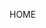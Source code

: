 HOME
<meta charset="utf-8">
<meta http-equiv="X-UA-Compatible" content="IE=edge">

<!-- Mobile Meta -->
<meta name="viewport" content="width=device-width, initial-scale=1">


<link rel="canonical" href="https://www.bluesmokedigitalandprintedmedia.com/#/index" />



<!-- HTML Meta Tags -->
<title>Blue Smoke Digital and Printed Media is an online Digital company specializing in Custom Designed Websites with Organic SEO built into your site at NO EXTRA COST, a Digital and Printed Media company and Social Media Marketing company.</title>

<meta name="keywords" content="custom website design, website design useability, graphic design, website application, website optimization, web design, website design and development, e-commerce development, web design and development company, e-commerce website development company, web graphic design, custom web design services, best website development company, web design company near me, custom website creation"/>

<meta name="description" content="Blue Smoke Digital and Printed Media is a full-service marketing agency. We partner with clients to either supplement their in-house marketing department or serve as their full outsourced marketing department. Our areas of expertise include Website Design, Branding, Graphic Design, Online Marketing and Traditional Marketing, Social Media Marketing, and Reputation Management and Review. We are located in TN, UT, FL, NC, SC, VA, ID and WA."/>

<!-- Google / Search Engine Tags -->
<meta itemprop="name" content="Blue Smoke Digital and Printed Media is an online Digital company specializing in Custom Designed Websites with Organic SEO built into your site at NO EXTRA COST, a Digital and Printed Media company and Social Media Marketing company."/>
<meta itemprop="description" content="Blue Smoke Digital and Printed Media is a full-service marketing agency. We partner with clients to either supplement their in-house marketing department or serve as their full outsourced marketing department. Our areas of expertise include Website Design, Branding, Graphic Design, Online Marketing and Traditional Marketing, Social Media Marketing, and Reputation Management and Review. We are located in TN, UT, FL, NC, SC, VA, ID and WA."/>
<meta itemprop="image" content="https://www.BlueSmokeDigitalAndPrintedMedia.com/components/images/Web-Development.jpg"/>

<!-- Facebook Meta Tags -->
<meta property="og:url" content="https://www.BlueSmokeDigitalAndPrintedMedia.com"/>
<meta property="og:type" content="website"/>
<meta property="og:title" content="Blue Smoke Digital and Printed Media is an online Digital company specializing in Custom Designed Websites with Organic SEO built into your site at NO EXTRA COST, a Digital and Printed Media company and Social Media Marketing company."/>
<meta property="og:description" content="Blue Smoke Digital and Printed Media is a full-service marketing agency. We partner with clients to either supplement their in-house marketing department or serve as their full outsourced marketing department. Our areas of expertise include Website Design, Branding, Graphic Design, Online Marketing and Traditional Marketing, Social Media Marketing, and Reputation Management and Review. We are located in TN, UT, FL, NC, SC, VA, ID and WA."/>
<meta property="og:image" content="https://www.BlueSmokeDigitalAndPrintedMedia.com/components/images/Web-Development.jpg"/>

<!-- Twitter Meta Tags -->
<meta name="twitter:card" content="summary_large_image"/>
<meta name="twitter:title" content="Blue Smoke Digital and Printed Media is an online Digital company specializing in Custom Designed Websites with Organic SEO built into your site at NO EXTRA COST, a Digital and Printed Media company and Social Media Marketing company."/>
<meta name="twitter:description" content="Blue Smoke Digital and Printed Media is a full-service marketing agency. We partner with clients to either supplement their in-house marketing department or serve as their full outsourced marketing department. Our areas of expertise include Website Design, Branding, Graphic Design, Online Marketing and Traditional Marketing, Social Media Marketing, and Reputation Management and Review. We are located in TN, UT, FL, NC, SC, VA, ID and WA."/>
<meta name="twitter:image" content="https://www.BlueSmokeDigitalAndPrintedMedia.com/components/images/Web-Development.jpg"/>
</Helmet>






<!--- Website Design --->

<!---Custom Website Design --->
<meta charset="utf-8">
<meta http-equiv="X-UA-Compatible" content="IE=edge">

<!-- Mobile Meta -->
<meta name="viewport" content="width=device-width, initial-scale=1">


<link rel="canonical" href="https://www.bluesmokedigitalandprintedmedia.com/#/website-design/custom-website-design" />

<!-- HTML Meta Tags -->
<title>How You Can Benefit from a Custom Website Design!</title>

<meta name="description" content="Blue Smoke Digital and Printed Media views a website as a vital asset to any company and a method to get out on the front lines of today's business battlefield. "/>


<meta name="keywords" content="custom website design, website design useability, graphic design, website application, website optimization, web design, website design and development, e-commerce development, web design and development company, e-commerce website development company, web graphic design, custom web design services, best website development company, web design company near me, custom website creation" />

<!-- Google / Search Engine Tags -->
<meta itemprop="name" content="How You Can Benefit from a Custom Website Design"/>
<meta itemprop="description" content="Blue Smoke Digital and Printed Media views a website as a vital asset to any company and a method to get out on the front lines of today's business battlefield. "/>
<meta itemprop="image" content="https://www.BlueSmokeDigitalAndPrintedMedia.com/components/images/custom_website_design_image.jpg"/>

<!-- Facebook Meta Tags -->
<meta property="og:url" content="https://www.BlueSmokeDigitalAndPrintedMedia.com"/>
<meta property="og:type" content="website"/>
<meta property="og:title" content="How You Can Benefit from a Custom Website Design"/>
<meta property="og:description" content="Blue Smoke Digital and Printed Media views a website as a vital asset to any company and a method to get out on the front lines of today's business battlefield. "/>
<meta property="og:image" content="https://www.BlueSmokeDigitalAndPrintedMedia.com/components/images/custom_website_design_image.jpg"/>

<!-- Twitter Meta Tags -->
<meta name="twitter:card" content="summary_large_image"/>
<meta name="twitter:title" content="How You Can Benefit from a Custom Website Design"/>
<meta name="twitter:description" content="Blue Smoke Digital and Printed Media views a website as a vital asset to any company and a method to get out on the front lines of today's business battlefield. "/>
<meta name="twitter:image" content="https://www.BlueSmokeDigitalAndPrintedMedia.com/components/images/custom_website_design_image.jpg"/>





<!--- E-Commerce --->

<meta charset="utf-8">
<meta http-equiv="X-UA-Compatible" content="IE=edge">

<!-- Mobile Meta -->
<meta name="viewport" content="width=device-width, initial-scale=1">


<link rel="canonical" href="https://www.bluesmokedigitalandprintedmedia.com/#/website-design/eCommerce-website-development" />

<!-- HTML Meta Tags -->
<title>E-Commerce...Build an ONLINE Store with E-commerce website design.</title>

<meta name="description" content="Blue Smoke digital and printed Media in Knoxville, TN, UT, WA, NC, SC and ID, offer complete e-commerce solutions from online shopping systems to a wide variety of revenue processing facilities and supporting services for our customers businesses."/>

<!-- Google / Search Engine Tags -->
<meta itemprop="name" content="E-Commerce...Build an ONLINE Store with E-commerce website design. "/>
<meta itemprop="description" content="Blue Smoke digital and printed Media in Knoxville, TN, UT, WA, NC, SC and ID, offer complete e-commerce solutions from online shopping systems to a wide variety of revenue processing facilities and supporting services for our customers businesses."/>
<meta itemprop="image" content="https://www.BlueSmokeDigitalAndPrintedMedia.com/components/images/E-commerce_image.png"/>

<!-- Facebook Meta Tags -->
<meta property="og:url" content="https://www.BlueSmokeDigitalAndPrintedMedia.com"/>
<meta property="og:type" content="website"/>
<meta property="og:title" content="E-Commerce...Build an ONLINE Store with E-commerce website design. "/>
<meta property="og:description" content="Blue Smoke digital and printed Media in Knoxville, TN, UT, WA, NC, SC and ID, offer complete e-commerce solutions from online shopping systems to a wide variety of revenue processing facilities and supporting services for our customers businesses."/>
<meta property="og:image" content="https://www.BlueSmokeDigitalAndPrintedMedia.com/components/images/E-commerce_image.png"/>

<!-- Twitter Meta Tags -->
<meta name="twitter:card" content="summary_large_image"/>
<meta name="twitter:title" content="E-Commerce...Build an ONLINE Store with E-commerce website design. "/>
<meta name="twitter:description" content="Blue Smoke digital and printed Media in Knoxville, TN, UT, WA, NC, SC and ID, offer complete e-commerce solutions from online shopping systems to a wide variety of revenue processing facilities and supporting services for our customers businesses."/>
<meta name="twitter:image" content="https://www.BlueSmokeDigitalAndPrintedMedia.com/components/images/E-commerce_image.png"/>


<!--- AdCopyWriting --->

<meta charset="utf-8">
<meta http-equiv="X-UA-Compatible" content="IE=edge">

<!-- Mobile Meta -->
<meta name="viewport" content="width=device-width, initial-scale=1">


<link rel="canonical" href="https://www.bluesmokedigitalandprintedmedia.com/#/website-design/Ad-CopyWriting" />


<!-- HTML Meta Tags -->
<title>Writing Compelling Ad Copy for Your Business Website</title>
<meta name="description" content="Compelling copy is essential for online businesses. Your customers will not be able to physically see or touch the items that they are going to buy. You need to help them by creating copy that will allow them to picture how a product or service will help them and encourages them to buy"/>

<!-- Google / Search Engine Tags -->
<meta itemprop="name" content="Writing Compelling Ad Copy for Your Business Website"/>
<meta itemprop="description" content="Compelling copy is essential for online businesses. Your customers will not be able to physically see or touch the items that they are going to buy. You need to help them by creating copy that will allow them to picture how a product or service will help them and encourages them to buy"/>
<meta itemprop="image" content="https://www.BlueSmokeDigitalAndPrintedMedia.com/images/ad-copy-writing-image.png"/>

<!-- Facebook Meta Tags -->
<meta property="og:url" content="https://www.BlueSmokeDigitalAndPrintedMedia.com">
<meta property="og:type" content="website"/>
<meta property="og:title" content="Writing Compelling Ad Copy for Your Business Website">
<meta property="og:description" content="Compelling copy is essential for online businesses. Your customers will not be able to physically see or touch the items that they are going to buy. You need to help them by creating copy that will allow them to picture how a product or service will help them and encourages them to buy"/>
<meta property="og:image" content="https://www.BlueSmokeDigitalAndPrintedMedia.com/images/ad-copy-writing-image.png"/>

<!-- Twitter Meta Tags -->
<meta name="twitter:card" content="summary_large_image"/>
<meta name="twitter:title" content="Writing Compelling Ad Copy for Your Business Website"/>
<meta name="twitter:description" content="Compelling copy is essential for online businesses. Your customers will not be able to physically see or touch the items that they are going to buy. You need to help them by creating copy that will allow them to picture how a product or service will help them and encourages them to buy"/>
<meta name="twitter:image" content="https://www.BlueSmokeDigitalAndPrintedMedia.com/images/ad-copy-writing-image.png"/>

<!-- Print and Graphic Design Services--->

<meta charset="utf-8">
<meta http-equiv="X-UA-Compatible" content="IE=edge">

<!-- Mobile Meta -->
<meta name="viewport" content="width=device-width, initial-scale=1">


<link rel="canonical" href="https://www.bluesmokedigitalandprintedmedia.com/#/website-design/PrintAndGraphicServices" />

<!-- HTML Meta Tags -->
<title>Print and Graphic Design Services</title>
<meta name="description" content="Every project at Blue Smoke Digital and Printed Media, is custom designed to your digital or graphic media needs, specifically to address the individual challenges of each project we work on. "/>

<!-- Google / Search Engine Tags -->
<meta itemprop="name" content="Print and Graphic Design Services"/>
<meta itemprop="description" content="Every project at Blue Smoke Digital and Printed Media, is custom designed to your digital or graphic media needs, specifically to address the individual challenges of each project we work on. "/>
<meta itemprop="image" content="https://www.BlueSmokeDigitalAndPrintedMedia.com/images/fingers-crossed.png"/>

<!-- Facebook Meta Tags -->
<meta property="og:url" content="https://www.BlueSmokeDigitalAndPrintedMedia.com"/>
<meta property="og:type" content="website">
<meta property="og:title" content="Print and Graphic Design Services"/>
<meta property="og:description" content="Every project at Blue Smoke Digital and Printed Media, is custom designed to your digital or graphic media needs, specifically to address the individual challenges of each project we work on. "/>
<meta property="og:image" content="https://www.BlueSmokeDigitalAndPrintedMedia.com/images/fingers-crossed.png"/>

<!-- Twitter Meta Tags -->
<meta name="twitter:card" content="summary_large_image"/>
<meta name="twitter:title" content="Print and Graphic Design Services"/>
<meta name="twitter:description" content="Every project at Blue Smoke Digital and Printed Media, is custom designed to your digital or graphic media needs, specifically to address the individual challenges of each project we work on. "/>
<meta name="twitter:image" content="https://www.BlueSmokeDigitalAndPrintedMedia.com/images/fingers-crossed.png"/>


<!--Printed Media Logos-->

<meta charset="utf-8">
<meta http-equiv="X-UA-Compatible" content="IE=edge">

<!-- Mobile Meta -->
<meta name="viewport" content="width=device-width, initial-scale=1">


<link rel="canonical" href="https://www.bluesmokedigitalandprintedmedia.com/#/website-design/PrintedMediaLogos" />

<!-- HTML Meta Tags -->
<title>Printed Media Logos</title>
<meta name="description" content="One of the toughest design projects is reducing the identity of an organization to a single symbol. Many companies are complex systems of individuals and entities working toward a variety of goals. Our identities are the result of a process that remains flexible while at the same time building a brand."/>

<!-- Google / Search Engine Tags -->
<meta itemprop="name" content="Printed Media Logos"/>
<meta itemprop="description" content="One of the toughest design projects is reducing the identity of an organization to a single symbol. Many companies are complex systems of individuals and entities working toward a variety of goals. Our identities are the result of a process that remains flexible while at the same time building a brand."/>
<meta itemprop="image" content="https://www.BlueSmokeDigitalAndPrintedMedia.com/images/printed-media.png"/>

<!-- Facebook Meta Tags -->
<meta property="og:url" content="https://www.BlueSmokeDigitalAndPrintedMedia.com">
<meta property="og:type" content="website"/>
<meta property="og:title" content="Printed Media Logos"/>
<meta property="og:description" content="One of the toughest design projects is reducing the identity of an organization to a single symbol. Many companies are complex systems of individuals and entities working toward a variety of goals. Our identities are the result of a process that remains flexible while at the same time building a brand."/>
<meta property="og:image" content="https://www.BlueSmokeDigitalAndPrintedMedia.com/images/printed-media.png"/>

<!-- Twitter Meta Tags -->
<meta name="twitter:card" content="summary_large_image"/>
<meta name="twitter:title" content="Printed Media Logos"/>
<meta name="twitter:description" content="One of the toughest design projects is reducing the identity of an organization to a single symbol. Many companies are complex systems of individuals and entities working toward a variety of goals. Our identities are the result of a process that remains flexible while at the same time building a brand."/>
<meta name="twitter:image" content="https://www.BlueSmokeDigitalAndPrintedMedia.com/images/printed-media.png"/>



<!--- Website Logo Design --->

<meta charset="utf-8">
<meta http-equiv="X-UA-Compatible" content="IE=edge">

<!-- Mobile Meta -->
<meta name="viewport" content="width=device-width, initial-scale=1">


<link rel="canonical" href="https://www.bluesmokedigitalandprintedmedia.com/#/website-design/WebsiteLogoDesign />

<!-- HTML Meta Tags -->
<title>Website Logo Design</title>
<meta name="description" content="Blue Smoke Digital and Printed Media specializes in aesthetic, one-of-a-kind logos that say what you do. We use state-of-the-art graphics programs to translate your logo into Web formats, cutting down on “download” time as much as possible while retaining the quality of the image.">

<meta name="keywords" content= "Logo Design; Branding; Corporate Branding; Custom Logo Design; Logo; Logo Online; Company Logo; Logo design online; business logo design; custom logo; logo design knoxville; logo design firm in knoxville tn; logo design tennessee; graphic design firm tennessee; graphic design knoxville tn; custom graphic in tennessee; graphic design tennessee; graphic design knoxville; custom logo design Spokane WA; custom logo design Tampa, FL; custom logo design Ogden UT; custom logo design Tri-cities TN"></meta>

<!-- Google / Search Engine Tags -->
<meta itemprop="name" content="Website Logo Design"/>
<meta itemprop="description" content="Blue Smoke Digital and Printed Media specializes in aesthetic, one-of-a-kind logos that say what you do. We use state-of-the-art graphics programs to translate your logo into Web formats, cutting down on “download” time as much as possible while retaining the quality of the image."/>
<meta itemprop="image" content="https://www.BlueSmokeDigitalAndPrintedMedia.com/images/Website-logo-design-services.png.png"/>

<!-- Facebook Meta Tags -->
<meta property="og:url" content="https://www.BlueSmokeDigitalAndPrintedMedia.com"/>
<meta property="og:type" content="website"/>
<meta property="og:title" content="Website Logo Design"/>
<meta property="og:description" content="Blue Smoke Digital and Printed Media specializes in aesthetic, one-of-a-kind logos that say what you do. We use state-of-the-art graphics programs to translate your logo into Web formats, cutting down on “download” time as much as possible while retaining the quality of the image."/>
<meta property="og:image" content="https://www.BlueSmokeDigitalAndPrintedMedia.com/images/Website-logo-design-services.png.png"/>

<!-- Twitter Meta Tags -->
<meta name="twitter:card" content="summary_large_image"/>
<meta name="twitter:title" content="Website Logo Design"/>
<meta name="twitter:description" content="Blue Smoke Digital and Printed Media specializes in aesthetic, one-of-a-kind logos that say what you do. We use state-of-the-art graphics programs to translate your logo into Web formats, cutting down on “download” time as much as possible while retaining the quality of the image."/>
<meta name="twitter:image" content="https://www.BlueSmokeDigitalAndPrintedMedia.com/images/Website-logo-design-services.png"/>




<!-- Organic SEO --->

<meta charset="utf-8">
<meta http-equiv="X-UA-Compatible" content="IE=edge">

<!-- Mobile Meta -->
<meta name="viewport" content="width=device-width, initial-scale=1">


<link rel="canonical" href="https://www.bluesmokedigitalandprintedmedia.com/#/SEO/OrganicSeo />




<!-- HTML Meta Tags -->
<title>Organic Search Engine Optimization</title>
<meta name="description" content="Organic search engine optimization also referred to as traditional search engine optimization, is the process of enhancing your web site with the goal of
increasing your visibility in the top search engines when specific keywords or phrases are searched for."/>

<meta name="keywords" content="social media marketing strategy, smm marketing, digital and social media marketing, social marketing agency, digital marketing solution service, digital marketing service, digital marketing company, digital marketing strategy, internet marketing, social media marketing agency, online marketing agency, content marketing agency, best digital marketing agency, top digital marketing agencies, web marketing agency, sms marketing, digital ad agency, digital marketing advertising, seo and digital marketing, online digital marketing agency, online media marketing, corporate digital marketing, online and social media marketing, digital marketing online marketing"></meta>

<!-- Google / Search Engine Tags -->
<meta itemprop="name" content="Organic Search Engine Optimization"/>
<meta itemprop="description" content="Organic search engine optimization also referred to as traditional search engine
optimization, is the process of enhancing your web site with the goal of
increasing your visibility in the top search engines when specific keywords
or phrases are searched for."/>
<meta itemprop="image" content="https://www.BlueSmokeDigitalAndPrintedMedia.com/images/seo-banner.png"/>

<!-- Facebook Meta Tags -->
<meta property="og:url" content="https://www.BlueSmokeDigitalAndPrintedMedia.com"/>
<meta property="og:type" content="website"/>
<meta property="og:title" content="Organic Search Engine Optimization"/>
<meta property="og:description" content="Organic search engine optimization  also referred to as traditional search engine
optimization, is the process of enhancing your web site with the goal of
increasing your visibility in the top search engines when specific keywords
or phrases are searched for."/>
<meta property="og:image" content="https://www.BlueSmokeDigitalAndPrintedMedia.com/images/seo-banner.png"/>

<!-- Twitter Meta Tags -->
<meta name="twitter:card" content="summary_large_image"/>
<meta name="twitter:title" content="Organic Search Engine Optimization"/>
<meta name="twitter:description" content="Organic search engine optimization  also referred to as traditional search engine optimization, is the process of enhancing your web site with the goal of increasing your visibility in the top search engines when specific keywords or phrases are searched for."/>
<meta name="twitter:image" content="https://www.BlueSmokeDigitalAndPrintedMedia.com/images/seo-banner.png"/>





<!--- SeoFriendly --->


<meta charset="utf-8"/>
<meta http-equiv="X-UA-Compatible" content="IE=edge"/>

<!-- Mobile Meta -->
<meta name="viewport" content="width=device-width, initial-scale=1"/>


<link rel="canonical" href="https://www.bluesmokedigitalandprintedmedia.com/#/SEO/OrganicSeo />


<!-- HTML Meta Tags -->
<title>Search Engine Friendly Web Design and Search Engine Optimization</title>
<meta name="description" content="At Blue Smoke Digital Media, we know that a web site’s basic search engine “friendliness” should, in most cases, be part of the overall design plan for a new website. Good search engine rankings are often crucial to the goals of our clients. This is why we incorporate these fundamental techniques in our designs as a standard part of even our most affordable packages."/>

<meta name="keywords" content="social media marketing strategy, smm marketing, digital and social media marketing, social marketing agency, digital marketing solution service, digital marketing service, digital marketing company, digital marketing strategy, internet marketing, social media marketing agency, online marketing agency, content marketing agency, best digital marketing agency, top digital marketing agencies, web marketing agency, sms marketing, digital ad agency, digital marketing advertising, seo and digital marketing, online digital marketing agency, online media marketing, corporate digital marketing, online and social media marketing, digital marketing online marketing"></meta>

<!-- Google / Search Engine Tags -->
<meta itemprop="name" content="Search Engine Friendly Web Design and Search Engine Optimization">
<meta itemprop="description" content="At Blue Smoke Digital Media, we know that a web site’s basic search engine “friendliness” should, in most cases, be part of the overall design plan for a new website. Good search engine rankings are often crucial to the goals of our clients. This is why we incorporate these fundamental techniques in our designs as a standard part of even our most affordable packages."/>
<meta itemprop="image" content="https://www.BlueSmokeDigitalAndPrintedMedia.com/images/seo-puzzle.png"/>

<!-- Facebook Meta Tags -->
<meta property="og:url" content="https://www.BlueSmokeDigitalAndPrintedMedia.com"/>
<meta property="og:type" content="website"/>
<meta property="og:title" content="Search Engine Friendly Web Design and Search Engine Optimization">
<meta property="og:description" content="At Blue Smoke Digital Media, we know that a web site’s basic search engine “friendliness” should, in most cases, be part of the overall design plan for a new website. Good search engine rankings are often crucial to the goals of our clients. This is why we incorporate these fundamental techniques in our designs as a standard part of even our most affordable packages."/>
<meta property="og:image" content="https://www.BlueSmokeDigitalAndPrintedMedia.com/images/seo-puzzle.png"/>

<!-- Twitter Meta Tags -->
<meta name="twitter:card" content="summary_large_image"/>
<meta name="twitter:title" content="Search Engine Friendly Web Design and Search Engine Optimization"/>
<meta name="twitter:description" content="At Blue Smoke Digital Media, we know that a web site’s basic search engine “friendliness” should, in most cases, be part of the overall design plan for a new website. Good search engine rankings are often crucial to the goals of our clients. This is why we incorporate these fundamental techniques in our designs as a standard part of even our most affordable packages."/>
<meta name="twitter:image" content="https://www.BlueSmokeDigitalAndPrintedMedia.com/images/seo-puzzle.png"/>


<!--- Website Maint --->

<meta charset="utf-8"/>
<meta http-equiv="X-UA-Compatible" content="IE=edge"/>

<!-- Mobile Meta -->
<meta name="viewport" content="width=device-width, initial-scale=1"/>


<link rel="canonical" href="https://www.bluesmokedigitalandprintedmedia.com/#/Web Design Services/WebMaintenance />


<!-- HTML Meta Tags -->
<title>Website Maintenance Agreements</title>
<meta name="description" content="Blue Smoke Digital and Printed Media, provides maintenance agreements to fit your specific maintenance needs, offering comprehensive website maintenance solutions to maintain your website."/>

<!-- Google / Search Engine Tags -->
<meta itemprop="name" content="Website Maintenance Agreements"/>
<meta itemprop="description" content="Blue Smoke Digital and Printed Media, provides maintenance agreements to fit your specific maintenance needs, offering comprehensive website maintenance solutions to maintain your website."/>
<meta itemprop="image" content="https://www.BlueSmokeDigitalAndPrintedMedia.com/images/website-maintance.png"/>

<!-- Facebook Meta Tags -->
<meta property="og:url" content="https://www.BlueSmokeDigitalAndPrintedMedia.com"/>
<meta property="og:type" content="website"/>
<meta property="og:title" content="Website Maintenance Agreements"/>
<meta property="og:description" content="Blue Smoke Digital and Printed Media, provides maintenance agreements to fit your specific maintenance needs, offering comprehensive website maintenance solutions to maintain your website."/>
<meta property="og:image" content="https://www.BlueSmokeDigitalAndPrintedMedia.com/images/website-maintance.png"/>

<!-- Twitter Meta Tags -->
<meta name="twitter:card" content="summary_large_image"/>
<meta name="twitter:title" content="Website Maintenance Agreements"/>
<meta name="twitter:description" content="Blue Smoke Digital and Printed Media, provides maintenance agreements to fit your specific maintenance needs, offering comprehensive website maintenance solutions to maintain your website."/>
<meta name="twitter:image" content="https://www.BlueSmokeDigitalAndPrintedMedia.com/images/website-maintance.png"/>

<!--- Website Coding and Programming--->

<meta charset="utf-8"/>
<meta http-equiv="X-UA-Compatible" content="IE=edge"/>

<!-- Mobile Meta -->
<meta name="viewport" content="width=device-width, initial-scale=1"/>


<link rel="canonical" href="https://www.bluesmokedigitalandprintedmedia.com/#/Web Design Services/WebsiteProgramingCoding />


<!-- HTML Meta Tags -->
<title>Coding and Web Programming</title>
<meta name="description" content="Blue Smoke Digital Media, will match your business needs with the most appropriate Web technology, and then we develop it for you and give you the code. We can automate recurring tasks that you have to pay employees to do, freeing them up to produce and sell more."/>

<meta name="keywords" content="coding web development,  web coding, python web programming, java web programming, web design coding, full stack coding, back end web programming, web design and coding, web developer coding, web page development using html, creating a website with javascript, creating a website using html css and javascript"></meta>


<!-- Google / Search Engine Tags -->
<meta itemprop="name" content="Coding and Web Programming"/>
<meta itemprop="description" content="Blue Smoke Digital Media, will match your business needs with the most appropriate Web technology, and then we develop it for you and give you the code. We can automate recurring tasks that you have to pay employees to do, freeing them up to produce and sell more."/>
<meta itemprop="image" content="https://www.BlueSmokeDigitalAndPrintedMedia.com/images/programming_coding.png"/>

<!-- Facebook Meta Tags -->
<meta property="og:url" content="https://www.BlueSmokeDigitalAndPrintedMedia.com"/>
<meta property="og:type" content="website"/>
<meta property="og:title" content="Coding and Web Programming"/>
<meta property="og:description" content="Blue Smoke Digital Media, will match your business needs with the most appropriate Web technology, and then we develop it for you and give you the code. We can automate recurring tasks that you have to pay employees to do, freeing them up to produce and sell more."/>
<meta property="og:image" content="https://www.BlueSmokeDigitalAndPrintedMedia.com/images/programming_coding.png"/>

<!-- Twitter Meta Tags -->
<meta name="twitter:card" content="summary_large_image"/>
<meta name="twitter:title" content="Coding and Web Programming"/>
<meta name="twitter:description" content="Blue Smoke Digital Media, will match your business needs with the most appropriate Web technology, and then we develop it for you and give you the code. We can automate recurring tasks that you have to pay employees to do, freeing them up to produce and sell more."/>
<meta name="twitter:image" content="https://www.BlueSmokeDigitalAndPrintedMedia.com/images/programming_coding.png"/>




<!--- Web Useability --->

<meta charset="utf-8"/>
<meta http-equiv="X-UA-Compatible" content="IE=edge"/>

<!-- Mobile Meta -->
<meta name="viewport" content="width=device-width, initial-scale=1"/>


<link rel="canonical" href="https://www.bluesmokedigitalandprintedmedia.com/#/Web Design Services/WebsiteUseability />


<!-- HTML Meta Tags -->
<title>Website Useability to Equal Sales</title>
<meta name="description" content="Your website is an investment that should benefit you and your company by helping your visitors find what they’re looking for. In addition to ensuring that your website is clear and easy to use, we’ll address issues of necessary information, speed of download, how information “flows” through your site, and more ."/>

<!-- Google / Search Engine Tags -->
<meta itemprop="name" content="Website Useability to Equal Sales"/>
<meta itemprop="description" content="Your website is an investment that should benefit you and your company by helping your visitors find what they’re looking for. In addition to ensuring that your website is clear and easy to use, we’ll address issues of necessary information, speed of download, how information “flows” through your site, and more ."/>
<meta itemprop="image" content="https://www.BlueSmokeDigitalAndPrintedMedia.com/images/website_design_useability.png"/>

<!-- Facebook Meta Tags -->
<meta property="og:url" content="https://www.BlueSmokeDigitalAndPrintedMedia.com"/>
<meta property="og:type" content="website"/>
<meta property="og:title" content="Website Useability to Equal Sales"/>
<meta property="og:description" content="Your website is an investment that should benefit you and your company by helping your visitors find what they’re looking for. In addition to ensuring that your website is clear and easy to use, we’ll address issues of necessary information, speed of download, how information “flows” through your site, and more ."/>
<meta property="og:image" content="https://www.BlueSmokeDigitalAndPrintedMedia.com/images/website_design_useability.png"/>

<!-- Twitter Meta Tags -->
<meta name="twitter:card" content="summary_large_image"/>
<meta name="twitter:title" content="Website Useability to Equal Sales"/>
<meta name="twitter:description" content="Your website is an investment that should benefit you and your company by helping your visitors find what they’re looking for. In addition to ensuring that your website is clear and easy to use, we’ll address issues of necessary information, speed of download, how information “flows” through your site, and more ."/>
<meta name="twitter:image" content="https://www.BlueSmokeDigitalAndPrintedMedia.com/images/website_design_useability.png"/>




<!--- Social Media --->

<meta charset="utf-8"/>
<meta http-equiv="X-UA-Compatible" content="IE=edge"/>

<!-- Mobile Meta -->
<meta name="viewport" content="width=device-width, initial-scale=1"/>


<link rel="canonical" href="https://www.bluesmokedigitalandprintedmedia.com/#/Components/SocialMedia />


<!-- HTML Meta Tags -->
<title> Social Media: Why It Is 100% Essential (and How to Use It Well).</title>
<meta name="description" content="Social Media can be a valuable tool as profiles can provide general information and updates about your business. Business can interact and engage with current and future clients in a community like setting. Your business’ social profiles can also help improve your organic SEO for your website."/>


<meta name="keywords" content="social media marketing strategy, smm marketing, digital and social media marketing, social marketing agency, digital marketing solution service, digital marketing service, digital marketing company, digital marketing strategy, internet marketing, social media marketing agency, online marketing agency, content marketing agency, best digital marketing agency, top digital marketing agencies, web marketing agency, sms marketing, digital ad agency, digital marketing advertising, seo and digital marketing, online digital marketing agency, online media marketing, corporate digital marketing, online and social media marketing, digital marketing online marketing"></meta>

<!-- Google / Search Engine Tags -->
<meta itemprop="name" content=" Social Media: Why It Is 100% Essential (and How to Use It Well)."/>
<meta itemprop="description" content="Social Media can be a valuable tool as profiles can provide general information and updates about your business. Business can interact and engage with current and future clients in a community like setting. Your business’ social profiles can also help improve your organic SEO for your website."/>
<meta itemprop="image" content="https://www.BlueSmokeDigitalAndPrintedMedia.com/images/High Quality Social Media Services_Social Account Boost_Boost Your Social Media Accounts.png"/>

<!-- Facebook Meta Tags -->
<meta property="og:url" content="https://www.BlueSmokeDigitalAndPrintedMedia.com"/>
<meta property="og:type" content="website"/>
<meta property="og:title" content=" Social Media: Why It Is 100% Essential (and How to Use It Well)."/>
<meta property="og:description" content="Social Media can be a valuable tool as profiles can provide general information and updates about your business. Business can interact and engage with current and future clients in a community like setting. Your business’ social profiles can also help improve your organic SEO for your website."/>
<meta property="og:image" content="https://www.BlueSmokeDigitalAndPrintedMedia.com/images/High Quality Social Media Services_Social Account Boost_Boost Your Social Media Accounts.png"/>

<!-- Twitter Meta Tags -->
<meta name="twitter:card" content="summary_large_image"/>
<meta name="twitter:title" content=" Social Media: Why It Is 100% Essential (and How to Use It Well)."/>
<meta name="twitter:description" content="Social Media can be a valuable tool as profiles can provide general information and updates about your business. Business can interact and engage with current and future clients in a community like setting. Your business’ social profiles can also help improve your organic SEO for your website."/>
<meta name="twitter:image" content="https://www.BlueSmokeDigitalAndPrintedMedia.com/images/High Quality Social Media Services_Social Account Boost_Boost Your Social Media Accounts.png"/>




<!--- TEAM--->

<meta charset="utf-8"/>
<meta http-equiv="X-UA-Compatible" content="IE=edge"/>

<!-- Mobile Meta -->
<meta name="viewport" content="width=device-width, initial-scale=1"/>


<link rel="canonical" href="https://www.bluesmokedigitalandprintedmedia.com/#/Components/Team />


<!-- HTML Meta Tags -->
<title>Meet the Team of Blue Smoke Digital and Printed Media</title>
<meta name="description" content="Blue Smoke Digital and Printed Media, a company founded in 2019, was formed by a cooperative interaction of talented individuals from a variety of disciplines, with a combined 35 years of programming, graphic design, search engine optimization, and sales experience. Each Blue Smoke Media team member is a student or graduate of Lambda School."/>

<!-- Google / Search Engine Tags -->
<meta itemprop="name" content="Meet the Team of Blue Smoke Digital and Printed Media"/>
<meta itemprop="description" content="Blue Smoke Digital and Printed Media, a company founded in 2019, was formed by a cooperative interaction of talented individuals from a variety of disciplines, with a combined 35 years of programming, graphic design, search engine optimization, and sales experience. Each Blue Smoke Media team member is a student or graduate of Lambda School."/>
<meta itemprop="image" content="https://www.BlueSmokeDigitalAndPrintedMedia.com/images/Coding-Web-Development.jpg"/>

<!-- Facebook Meta Tags -->
<meta property="og:url" content="https://www.BlueSmokeDigitalAndPrintedMedia.com"/>
<meta property="og:type" content="website"/>
<meta property="og:title" content="Meet the Team of Blue Smoke Digital and Printed Media"/>
<meta property="og:description" content="Blue Smoke Digital and Printed Media, a company founded in 2019, was formed by a cooperative interaction of talented individuals from a variety of disciplines, with a combined 35 years of programming, graphic design, search engine optimization, and sales experience. Each Blue Smoke Media team member is a student or graduate of Lambda School."/>
<meta property="og:image" content="https://www.BlueSmokeDigitalAndPrintedMedia.com/images/Coding-Web-Development.jpg"/>

<!-- Twitter Meta Tags -->
<meta name="twitter:card" content="summary_large_image">
<meta name="twitter:title" content="Meet the Team of Blue Smoke Digital and Printed Media"/>
<meta name="twitter:description" content="Blue Smoke Digital and Printed Media, a company founded in 2019, was formed by a cooperative interaction of talented individuals from a variety of disciplines, with a combined 35 years of programming, graphic design, search engine optimization, and sales experience. Each Blue Smoke Media team member is a student or graduate of Lambda School."/>
<meta name="twitter:image" content="https://www.BlueSmokeDigitalAndPrintedMedia.com/images/Coding-Web-Development.jpg"/>


<!--- Privacy Policy --->

<meta charset="utf-8"/>
<meta http-equiv="X-UA-Compatible" content="IE=edge"/>

<!-- Mobile Meta -->
<meta name="viewport" content="width=device-width, initial-scale=1"/>


<link rel="canonical" href="https://www.bluesmokedigitalandprintedmedia.com/#/Components/Team />



<!-- HTML Meta Tags -->
<title>Blue Smoke Digital and Printed Media Privacy Policy</title>
<meta name="description" content="The Privacy Policy and Disclaimer of Blue Smoke Digital and Printed Media"/>

<!-- Google / Search Engine Tags -->
<meta itemprop="name" content="Blue Smoke Digital and Printed Media Privacy Policy"/>
<meta itemprop="description" content="The Privacy Policy and Disclaimer of Blue Smoke Digital and Printed Media"/>
<meta itemprop="image" content="https://www.BlueSmokeDigitalAndPrintedMedia.com/images/flame.jpg"/>

<!-- Facebook Meta Tags -->
<meta property="og:url" content="https://www.BlueSmokeDigitalAndPrintedMedia.com"/>
<meta property="og:type" content="website"/>
<meta property="og:title" content="Blue Smoke Digital and Printed Media Privacy Policy"/>
<meta property="og:description" content="The Privacy Policy and Disclaimer of Blue Smoke Digital and Printed Media">
<meta property="og:image" content="https://www.BlueSmokeDigitalAndPrintedMedia.com/images/flame.jpg"/>

<!-- Twitter Meta Tags -->
<meta name="twitter:card" content="summary_large_image"/>
<meta name="twitter:title" content="Blue Smoke Digital and Printed Media Privacy Policy"/>
<meta name="twitter:description" content="The Privacy Policy and Disclaimer of Blue Smoke Digital and Printed Media"/>
<meta name="twitter:image" content="https://www.BlueSmokeDigitalAndPrintedMedia.com/images/flame.jpg"/>